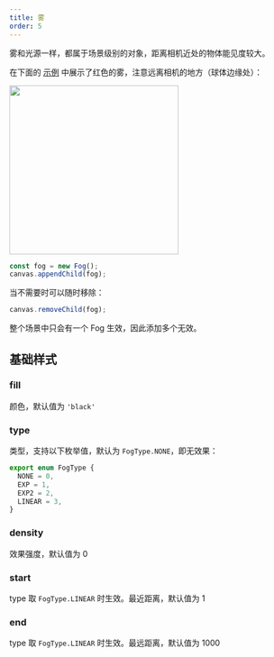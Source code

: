 ```yaml
---
title: 雾
order: 5
---
```


雾和光源一样，都属于场景级别的对象，距离相机近处的物体能见度较大。

在下面的 [示例](/zh/examples/3d#sphere) 中展示了红色的雾，注意远离相机的地方（球体边缘处）：

<img src="https://gw.alipayobjects.com/mdn/rms_6ae20b/afts/img/A*LBDUTJiLjHEAAAAAAAAAAAAAARQnAQ" height='300'/>

```js
const fog = new Fog();
canvas.appendChild(fog);
```

当不需要时可以随时移除：

```js
canvas.removeChild(fog);
```

整个场景中只会有一个 Fog 生效，因此添加多个无效。

## 基础样式

### fill

颜色，默认值为 `'black'`

### type

类型，支持以下枚举值，默认为 `FogType.NONE`，即无效果：

```js
export enum FogType {
  NONE = 0,
  EXP = 1,
  EXP2 = 2,
  LINEAR = 3,
}
```

### density

效果强度，默认值为 0

### start

type 取 `FogType.LINEAR` 时生效。最近距离，默认值为 1

### end

type 取 `FogType.LINEAR` 时生效。最远距离，默认值为 1000
